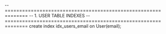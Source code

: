 -- ==============================================================
-- 1. USER TABLE INDEXES
-- ==============================================================
create index idx_users_email on User(email);

